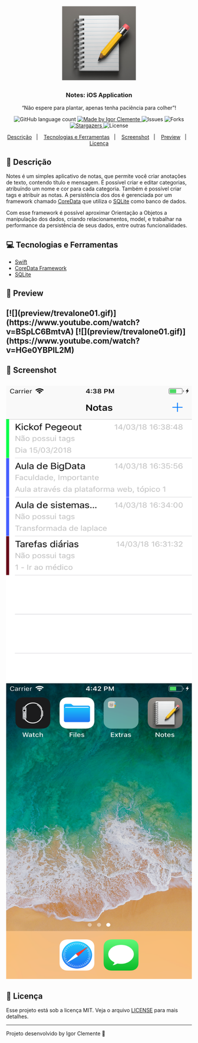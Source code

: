 <h1 align="center" background="#000000" >
    <img alt="GoStack" src="logo.png" width="200px" />
</h1>

<h3 align="center">
  Notes: iOS Application
</h3>

<p align="center">“Não espere para plantar, apenas tenha paciência para colher”!</blockquote>

<p align="center">
  <img alt="GitHub language count" src="https://img.shields.io/github/languages/count/IgorClemente/notes?color=%2304D361">

  <a href="https://rocketseat.com.br">
    <img alt="Made by Igor Clemente" src="https://img.shields.io/badge/made%20by-Igor Clemente-%2304D361">
  </a>

  <img alt="Issues" src="https://img.shields.io/github/issues/IgorClemente/notes">

  <img alt="Forks" src="https://img.shields.io/github/forks/IgorClemente/notes">

  <a href="https://github.com/IgorClemente/notes/stargazers">
    <img alt="Stargazers" src="https://img.shields.io/github/stars/IgorClemente/notes">
  </a>

  <img alt="License" src="https://img.shields.io/github/license/IgorClemente/notes">
</p>

<p align="center">
  <a href="#rocket-descrição">Descrição</a>&nbsp;&nbsp;&nbsp;|&nbsp;&nbsp;&nbsp;
  <a href="#computer-tecnologias-e-ferramentas">Tecnologias e Ferramentas</a>&nbsp;&nbsp;&nbsp;|&nbsp;&nbsp;&nbsp;
  <a href="#iphone-screenshot">Screenshot</a>&nbsp;&nbsp;&nbsp;|&nbsp;&nbsp;&nbsp;
  <a href="#movie_camera-preview">Preview</a>&nbsp;&nbsp;&nbsp;|&nbsp;&nbsp;&nbsp;
  <a href="#memo-licença">Licença</a>
</p>

## :rocket: Descrição

Notes é um simples aplicativo de notas, que permite você criar anotações de texto, contendo título e mensagem. É possível criar e editar categorias, atribuíndo um nome e cor para cada categoria. Também é possível criar tags e atribuir as notas. A persistência dos dos é gerenciada por um framework chamado [CoreData](https://developer.apple.com/documentation/coredata) que utiliza o [SQLite](https://sqlitebrowser.org) como banco de dados.

Com esse framework é possível aproximar Orientação a Objetos a manipulação dos dados, criando relacionamentos, model, e trabalhar na performance da persistência de seus dados, entre outras funcionalidades.

## :computer: Tecnologias e Ferramentas

- [Swift](https://www.apple.com/br/swift/)
- [CoreData Framework](https://developer.apple.com/documentation/coredata)
- [SQLite](https://sqlitebrowser.org)

## :movie_camera: Preview

<h2>
  [![](preview/trevalone01.gif)](https://www.youtube.com/watch?v=BSpLC6BmtvA)
  [![](preview/trevalone01.gif)](https://www.youtube.com/watch?v=HGe0YBPlL2M)
</h2>

## :iphone: Screenshot

<h2 align="center">
  <img src="https://github.com/IgorClemente/CoreData/blob/master/Screenshots/screenshot01.png" width="600" height="800" />
  <img src="https://github.com/IgorClemente/CoreData/blob/master/Screenshots/screenshot02.png" width="600" height="800" />
</h2>

## :memo: Licença

Esse projeto está sob a licença MIT. Veja o arquivo [LICENSE](LICENSE) para mais detalhes.

---

Projeto desenvolvido by Igor Clemente :wave:
